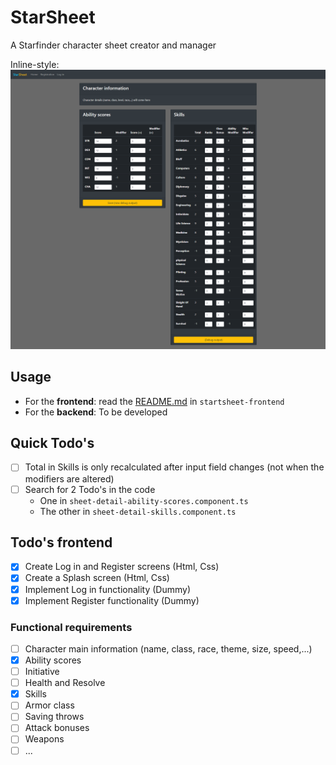  # StarSheet
 
 A Starfinder character sheet creator and manager
 
 Inline-style: 
 ![StarSheet - Work in Progress](starsheet_wip.png "StarSheet - Work in Progress")

 ## Usage

- For the **frontend**: read the [README.md](starsheet-frontend/README.md) in `startsheet-frontend`
- For the **backend**: To be developed

## Quick Todo's
- [ ] Total in Skills is only recalculated after input field changes (not when the modifiers are altered)
- [ ] Search for 2 Todo's in the code
    - One in `sheet-detail-ability-scores.component.ts`
    - The other in `sheet-detail-skills.component.ts`

## Todo's frontend
- [X] Create Log in and Register screens (Html, Css)  
- [X] Create a Splash screen (Html, Css)  
- [X] Implement Log in functionality (Dummy)
- [X] Implement Register functionality (Dummy)

### Functional requirements
- [ ] Character main information (name, class, race, theme, size, speed,...)
- [X] Ability scores
- [ ] Initiative
- [ ] Health and Resolve
- [X] Skills
- [ ] Armor class
- [ ] Saving throws
- [ ] Attack bonuses
- [ ] Weapons
- [ ] ...